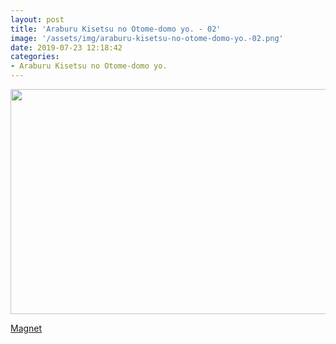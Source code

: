 ```yaml
---
layout: post
title: 'Araburu Kisetsu no Otome-domo yo. - 02'
image: '/assets/img/araburu-kisetsu-no-otome-domo-yo.-02.png'
date: 2019-07-23 12:18:42
categories:
- Araburu Kisetsu no Otome-domo yo.
---
```


<img src='{{ page.image }}' alt='' width='640' height='360'>

<a href='magnet:?xt=urn:btih:2b541b585aee10738184ee51f18957b4f9eba71f&dn=%5BOmnivium-Owari%5D%20Araburu%20Kisetsu%20no%20Otome-domo%20yo.%20-%2002%20%5B840FA4CB%5D.mkv&tr=http%3A%2F%2Fnyaa.tracker.wf%3A7777%2Fannounce&tr=udp%3A%2F%2Fopen.stealth.si%3A80%2Fannounce&tr=udp%3A%2F%2Ftracker.opentrackr.org%3A1337%2Fannounce&tr=udp%3A%2F%2Ftracker.coppersurfer.tk%3A6969%2Fannounce&tr=udp%3A%2F%2Fexodus.desync.com%3A6969%2Fannounce'>Magnet</a>
